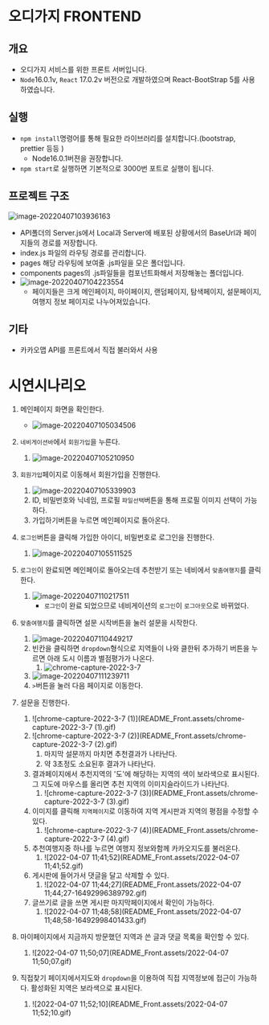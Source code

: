 # 오디가지 FRONTEND

## 개요

* 오디가지 서비스를 위한 프론트 서버입니다. 
* `Node`16.0.1v, `React` 17.0.2v 버전으로 개발하였으며 React-BootStrap 5를 사용하였습니다.

## 실행

* `npm install`명령어를 통해 필요한 라이브러리를 설치합니다.(bootstrap, prettier 등등 )
  * Node16.0.1버젼을 권장합니다.
* `npm start`로 실행하면 기본적으로 3000번 포트로 실행이 됩니다. 

## 프로젝트 구조

![image-20220407103936163](README_Front.assets/image-20220407103936163.png)

* API폴더의 Server.js에서 Local과 Server에 배포된 상황에서의 BaseUrl과 페이지들의 경로를 저장합니다.
* index.js 파일의 라우팅 경로를 관리합니다.
* pages 해당 라우팅에 보여줄 .js파일을 모은 폴더입니다.
* components pages의 .js파일들을 컴포넌트화해서 저장해놓는 폴더입니다. 
* ![image-20220407104223554](README_Front.assets/image-20220407104223554.png)
  * 페이지들은 크게 메인페이지, 마이페이지, 랜덤페이지, 탐색페이지, 설문페이지, 여행지 정보 페이지로 나누어져있습니다.

## 기타

* 카카오맵 API를 프론트에서 직접 불러와서 사용

# 시연시나리오

1. 메인페이지 화면을 확인한다.
   * ![image-20220407105034506](README_Front.assets/image-20220407105034506.png)
2. `네비게이션바`에서 `회원가입`을 누른다.
   1. ![image-20220407105210950](README_Front.assets/image-20220407105210950.png)
3. `회원가입`페이지로 이동해서 회원가입을 진행한다.
   1. ![image-20220407105339903](README_Front.assets/image-20220407105339903.png)
   2. ID, 비밀번호와 닉네임, 프로필 `파일선택`버튼을 통해 프로필 이미지 선택이 가능하다.
   3. 가입하기버튼을 누르면 메인페이지로 돌아온다.
4. `로그인`버튼을 클릭해 가입한 아이디, 비밀번호로 로그인을 진행한다.
   1. ![image-20220407105511525](README_Front.assets/image-20220407105511525.png)
5. `로그인`이 완료되면 메인페이로 돌아오는데 추천받기 또는 네비에서 `맞춤여행지`를 클릭한다.
   1. ![image-20220407110217511](README_Front.assets/image-20220407110217511.png)
      * `로그인`이 완료 되었으므로 네비게이션의 `로그인`이 `로그아웃`으로 바뀌었다.
6. `맞춤여행지`를 클릭하면 설문 시작버튼을 눌러 설문을 시작한다.
   1. ![image-20220407110449217](README_Front.assets/image-20220407110449217.png)
   2. 빈칸을 클릭하면 `dropdown`형식으로 지역들이 나와 클한뒤 추가하기 버튼을 누르면 아래 도시 이름과 별점평가가 나온다.
      1. ![chrome-capture-2022-3-7](README_Front.assets/chrome-capture-2022-3-7.gif)
   3. ![image-20220407111239711](README_Front.assets/image-20220407111239711.png)
   4. `>`버튼을 눌러 다음 페이지로 이동한다.
7. 설문을 진행한다.
   1. ![chrome-capture-2022-3-7 (1)](README_Front.assets/chrome-capture-2022-3-7 (1).gif)
   2. ![chrome-capture-2022-3-7 (2)](README_Front.assets/chrome-capture-2022-3-7 (2).gif)
      1. 마지막 설문까지 마치면 추천결과가 나타난다.
      2. 약 3초정도 소요된후 결과가 나타난다.
   3. 결과페이지에서 추천지역의 '도'에 해당하는 지역의 색이 보라색으로 표시된다. 그 지도에 마우스를 올리면 추천 지역의 이미지슬라이드가 나타난다.
      1. ![chrome-capture-2022-3-7 (3)](README_Front.assets/chrome-capture-2022-3-7 (3).gif)
   4. 이미지를 클릭해 `지역페이지`로 이동하여 지역 게시판과 지역의 평점을 수정할 수 있다.
      1. ![chrome-capture-2022-3-7 (4)](README_Front.assets/chrome-capture-2022-3-7 (4).gif) 
   5. 추천여행지중 하나를 누르면 여행지 정보와함께 카카오지도를 불러온다.
      1. ![2022-04-07 11;41;52](README_Front.assets/2022-04-07 11;41;52.gif)
   6. 게시판에 들어가서 댓글을 달고 삭제할 수 있다.
      1. ![2022-04-07 11;44;27](README_Front.assets/2022-04-07 11;44;27-16492996389792.gif)
   7. 글쓰기로 글을 쓰면 게시판 마지막페이지에서 확인이 가능하다.
      1. ![2022-04-07 11;48;58](README_Front.assets/2022-04-07 11;48;58-16492998401433.gif)

8. 마이페이지에서 지금까지 방문했던 지역과 쓴 글과 댓글 목록을 확인할 수 있다.
   1. ![2022-04-07 11;50;07](README_Front.assets/2022-04-07 11;50;07.gif)

9. 직접찾기 페이지에서지도와 `dropdown`을 이용하여 직접 지역정보에 접근이 가능하다. 활성화된 지역은 보라색으로 표시된다.
   1. ![2022-04-07 11;52;10](README_Front.assets/2022-04-07 11;52;10.gif)

